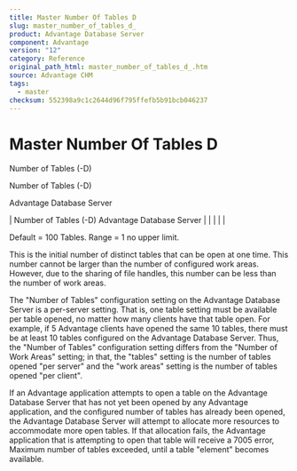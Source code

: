 ```yaml
---
title: Master Number Of Tables D
slug: master_number_of_tables_d_
product: Advantage Database Server
component: Advantage
version: "12"
category: Reference
original_path_html: master_number_of_tables_d_.htm
source: Advantage CHM
tags:
  - master
checksum: 552398a9c1c2644d96f795ffefb5b91bcb046237
---
```


# Master Number Of Tables D

Number of Tables (-D)

Number of Tables (-D)

Advantage Database Server

| Number of Tables (-D)  Advantage Database Server |  |  |  |  |

Default = 100 Tables. Range = 1 no upper limit.

This is the initial number of distinct tables that can be open at one time. This number cannot be larger than the number of configured work areas. However, due to the sharing of file handles, this number can be less than the number of work areas.

The "Number of Tables" configuration setting on the Advantage Database Server is a per-server setting. That is, one table setting must be available per table opened, no matter how many clients have that table open. For example, if 5 Advantage clients have opened the same 10 tables, there must be at least 10 tables configured on the Advantage Database Server. Thus, the "Number of Tables" configuration setting differs from the "Number of Work Areas" setting; in that, the "tables" setting is the number of tables opened "per server" and the "work areas" setting is the number of tables opened "per client".

If an Advantage application attempts to open a table on the Advantage Database Server that has not yet been opened by any Advantage application, and the configured number of tables has already been opened, the Advantage Database Server will attempt to allocate more resources to accommodate more open tables. If that allocation fails, the Advantage application that is attempting to open that table will receive a 7005 error, Maximum number of tables exceeded, until a table "element" becomes available.
